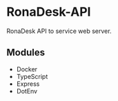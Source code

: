 # RonaDesk-API
 RonaDesk API to service web server.


## Modules

- Docker
- TypeScript
- Express
- DotEnv

